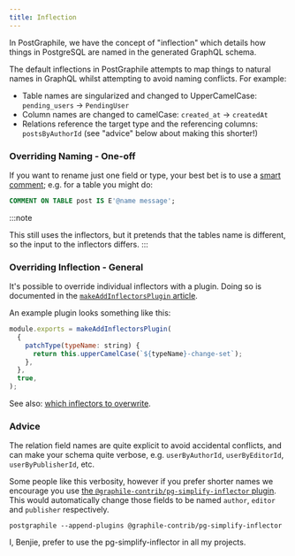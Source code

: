 ```yaml
---
title: Inflection
---
```


In PostGraphile, we have the concept of "inflection" which details how things in
PostgreSQL are named in the generated GraphQL schema.

The default inflections in PostGraphile attempts to map things to natural names
in GraphQL whilst attempting to avoid naming conflicts. For example:

- Table names are singularized and changed to UpperCamelCase: `pending_users` →
  `PendingUser`
- Column names are changed to camelCase: `created_at` → `createdAt`
- Relations reference the target type and the referencing columns:
  `postsByAuthorId` (see "advice" below about making this shorter!)

### Overriding Naming - One-off

If you want to rename just one field or type, your best bet is to use a
[smart comment](./smart-tags); e.g. for a table you might do:

```sql
COMMENT ON TABLE post IS E'@name message';
```

:::note

This still uses the inflectors, but it pretends that the tables name is
different, so the input to the inflectors differs.
:::

### Overriding Inflection - General

It's possible to override individual inflectors with a plugin. Doing so is
documented in the
[`makeAddInflectorsPlugin` article](./make-add-inflectors-plugin).

An example plugin looks something like this:

```js {2-4}
module.exports = makeAddInflectorsPlugin(
  {
    patchType(typeName: string) {
      return this.upperCamelCase(`${typeName}-change-set`);
    },
  },
  true,
);
```

See also:
[which inflectors to overwrite](./make-add-inflectors-plugin#where-are-the-default-inflectors-defined).

### Advice

The relation field names are quite explicit to avoid accidental conflicts, and
can make your schema quite verbose, e.g. `userByAuthorId`, `userByEditorId`,
`userByPublisherId`, etc.

Some people like this verbosity, however if you prefer shorter names we
encourage you use
[the `@graphile-contrib/pg-simplify-inflector` plugin](https://github.com/graphile-contrib/pg-simplify-inflector).
This would automatically change those fields to be named `author`, `editor` and
`publisher` respectively.

```
postgraphile --append-plugins @graphile-contrib/pg-simplify-inflector
```

I, Benjie, prefer to use the pg-simplify-inflector in all my projects.
